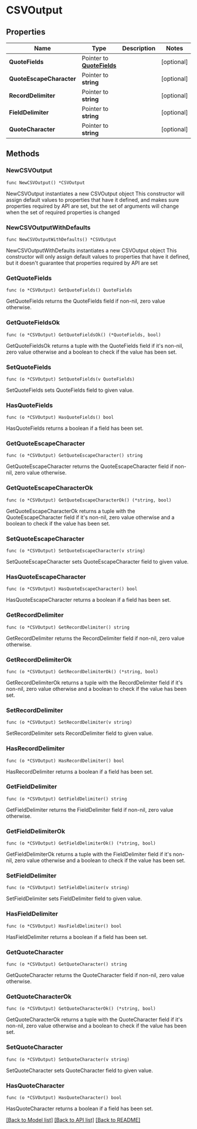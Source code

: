 # CSVOutput

## Properties

Name | Type | Description | Notes
------------ | ------------- | ------------- | -------------
**QuoteFields** | Pointer to [**QuoteFields**](QuoteFields.md) |  | [optional] 
**QuoteEscapeCharacter** | Pointer to **string** |  | [optional] 
**RecordDelimiter** | Pointer to **string** |  | [optional] 
**FieldDelimiter** | Pointer to **string** |  | [optional] 
**QuoteCharacter** | Pointer to **string** |  | [optional] 

## Methods

### NewCSVOutput

`func NewCSVOutput() *CSVOutput`

NewCSVOutput instantiates a new CSVOutput object
This constructor will assign default values to properties that have it defined,
and makes sure properties required by API are set, but the set of arguments
will change when the set of required properties is changed

### NewCSVOutputWithDefaults

`func NewCSVOutputWithDefaults() *CSVOutput`

NewCSVOutputWithDefaults instantiates a new CSVOutput object
This constructor will only assign default values to properties that have it defined,
but it doesn't guarantee that properties required by API are set

### GetQuoteFields

`func (o *CSVOutput) GetQuoteFields() QuoteFields`

GetQuoteFields returns the QuoteFields field if non-nil, zero value otherwise.

### GetQuoteFieldsOk

`func (o *CSVOutput) GetQuoteFieldsOk() (*QuoteFields, bool)`

GetQuoteFieldsOk returns a tuple with the QuoteFields field if it's non-nil, zero value otherwise
and a boolean to check if the value has been set.

### SetQuoteFields

`func (o *CSVOutput) SetQuoteFields(v QuoteFields)`

SetQuoteFields sets QuoteFields field to given value.

### HasQuoteFields

`func (o *CSVOutput) HasQuoteFields() bool`

HasQuoteFields returns a boolean if a field has been set.

### GetQuoteEscapeCharacter

`func (o *CSVOutput) GetQuoteEscapeCharacter() string`

GetQuoteEscapeCharacter returns the QuoteEscapeCharacter field if non-nil, zero value otherwise.

### GetQuoteEscapeCharacterOk

`func (o *CSVOutput) GetQuoteEscapeCharacterOk() (*string, bool)`

GetQuoteEscapeCharacterOk returns a tuple with the QuoteEscapeCharacter field if it's non-nil, zero value otherwise
and a boolean to check if the value has been set.

### SetQuoteEscapeCharacter

`func (o *CSVOutput) SetQuoteEscapeCharacter(v string)`

SetQuoteEscapeCharacter sets QuoteEscapeCharacter field to given value.

### HasQuoteEscapeCharacter

`func (o *CSVOutput) HasQuoteEscapeCharacter() bool`

HasQuoteEscapeCharacter returns a boolean if a field has been set.

### GetRecordDelimiter

`func (o *CSVOutput) GetRecordDelimiter() string`

GetRecordDelimiter returns the RecordDelimiter field if non-nil, zero value otherwise.

### GetRecordDelimiterOk

`func (o *CSVOutput) GetRecordDelimiterOk() (*string, bool)`

GetRecordDelimiterOk returns a tuple with the RecordDelimiter field if it's non-nil, zero value otherwise
and a boolean to check if the value has been set.

### SetRecordDelimiter

`func (o *CSVOutput) SetRecordDelimiter(v string)`

SetRecordDelimiter sets RecordDelimiter field to given value.

### HasRecordDelimiter

`func (o *CSVOutput) HasRecordDelimiter() bool`

HasRecordDelimiter returns a boolean if a field has been set.

### GetFieldDelimiter

`func (o *CSVOutput) GetFieldDelimiter() string`

GetFieldDelimiter returns the FieldDelimiter field if non-nil, zero value otherwise.

### GetFieldDelimiterOk

`func (o *CSVOutput) GetFieldDelimiterOk() (*string, bool)`

GetFieldDelimiterOk returns a tuple with the FieldDelimiter field if it's non-nil, zero value otherwise
and a boolean to check if the value has been set.

### SetFieldDelimiter

`func (o *CSVOutput) SetFieldDelimiter(v string)`

SetFieldDelimiter sets FieldDelimiter field to given value.

### HasFieldDelimiter

`func (o *CSVOutput) HasFieldDelimiter() bool`

HasFieldDelimiter returns a boolean if a field has been set.

### GetQuoteCharacter

`func (o *CSVOutput) GetQuoteCharacter() string`

GetQuoteCharacter returns the QuoteCharacter field if non-nil, zero value otherwise.

### GetQuoteCharacterOk

`func (o *CSVOutput) GetQuoteCharacterOk() (*string, bool)`

GetQuoteCharacterOk returns a tuple with the QuoteCharacter field if it's non-nil, zero value otherwise
and a boolean to check if the value has been set.

### SetQuoteCharacter

`func (o *CSVOutput) SetQuoteCharacter(v string)`

SetQuoteCharacter sets QuoteCharacter field to given value.

### HasQuoteCharacter

`func (o *CSVOutput) HasQuoteCharacter() bool`

HasQuoteCharacter returns a boolean if a field has been set.


[[Back to Model list]](../README.md#documentation-for-models) [[Back to API list]](../README.md#documentation-for-api-endpoints) [[Back to README]](../README.md)



